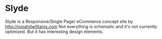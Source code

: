 Slyde
=====

Slyde is a Responsive/Single Page/ eCommerce concept site by  http://josiahdwilliams.com Not everything is schematic and it's not currently optimized. But it has interesting design elements.   
